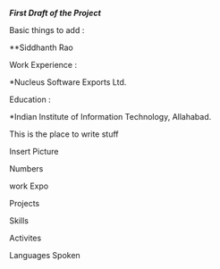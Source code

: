 ***First Draft of the Project***

Basic things to add :     

**Siddhanth Rao

Work Experience :

*Nucleus Software Exports Ltd.

Education : 

*Indian Institute of Information Technology, Allahabad.

This is the place to write stuff

Insert Picture

Numbers 

work Expo

Projects

Skills

Activites 

Languages Spoken 

